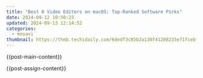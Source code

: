 ```yaml
---
title: "Best 8 Video Editors on macOS: Top-Ranked Software Picks"
date: 2024-09-12 10:50:23
updated: 2024-09-13 12:14:52
categories:
  - movavi
thumbnail: https://thmb.techidaily.com/6dedf3c85b2a130f41288233e71fcebf6f77f4c0d59aab3ff91334ed8693ef00.jpg
---
```


{{post-main-content}}

<ins class="adsbygoogle"
     style="display:block"
     data-ad-format="autorelaxed"
     data-ad-client="ca-pub-7571918770474297"
     data-ad-slot="1223367746"></ins>

{{post-assign-content}}

<ins class="adsbygoogle"
     style="display:block"
     data-ad-client="ca-pub-7571918770474297"
     data-ad-slot="8358498916"
     data-ad-format="auto"
     data-full-width-responsive="true"></ins>
